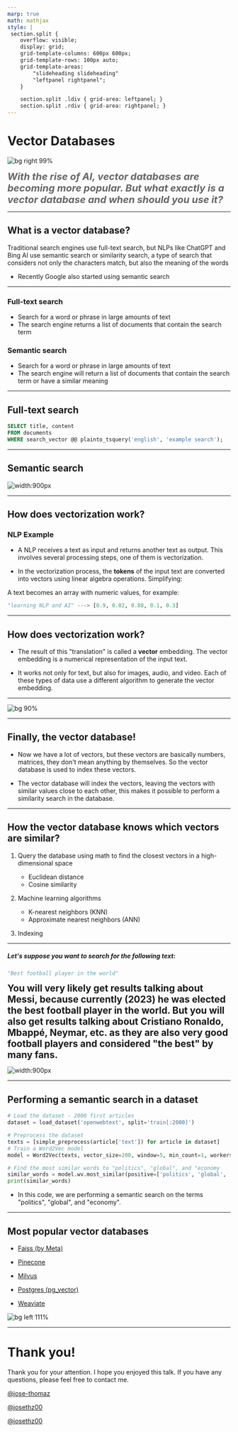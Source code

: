 ```yaml
---
marp: true
math: mathjax
style: |
 section.split {
    overflow: visible;
    display: grid;
    grid-template-columns: 600px 600px;
    grid-template-rows: 100px auto;
    grid-template-areas: 
        "slideheading slideheading"
        "leftpanel rightpanel";
    }

    section.split .ldiv { grid-area: leftpanel; }
    section.split .rdiv { grid-area: rightpanel; }
---
```


# Vector Databases

![bg right 99%](./vector-db-banner.png)

<i style="font-size: 22px; font-weight: bold; color: #666">With the rise of AI, vector databases are becoming more popular. But what exactly is a vector database and when should you use it? </i>

---

## What is a vector database?

Traditional search engines use full-text search, but NLPs like ChatGPT and Bing AI use semantic search or similarity search, a type of search that considers not only the characters match, but also the meaning of the words

* Recently Google also started using semantic search

---

<!-- _class: split -->

<div class=ldiv>

### Full-text search

- Search for a word or phrase in large amounts of text
- The search engine returns a list of documents that contain the search term

</div>


<div class=rdiv>

### Semantic search

- Search for a word or phrase in large amounts of text
- The search engine will return a list of documents that contain the search term or have a similar meaning

</div>

---

## Full-text search

```sql
SELECT title, content
FROM documents
WHERE search_vector @@ plainto_tsquery('english', 'example search');
```

---

## Semantic search

![width:900px](./semantic-search.png)

---

## How does vectorization work?

### NLP Example

- A NLP receives a text as input and returns another text as output. This involves several processing steps, one of them is vectorization.

- In the vectorization process, the **tokens** of the input text are converted into vectors using linear algebra operations. Simplifying:

A text becomes an array with numeric values, for example:

```python
"learning NLP and AI" ---> [0.9, 0.02, 0.88, 0.1, 0.3]
```

---

## How does vectorization work?

- The result of this "translation" is called a **vector** embedding. The vector embedding is a numerical representation of the input text.

- It works not only for text, but also for images, audio, and video. Each of these types of data use a different algorithm to generate the vector embedding.

---

![bg 90%](./rise-of-vector-data-5.png)

---

## Finally, the vector database!

- Now we have a lot of vectors, but these vectors are basically numbers, matrices, they don't mean anything by themselves. So the vector database is used to index these vectors.

- The vector database will index the vectors, leaving the vectors with similar values close to each other, this makes it possible to perform a similarity search in the database.

---

## How the vector database knows which vectors are similar?

1. Query the database using math to find the closest vectors in a high-dimensional space
    - Euclidean distance
    - Cosine similarity

2. Machine learning algorithms
    - K-nearest neighbors (KNN)
    - Approximate nearest neighbors (ANN)

3. Indexing

---

<h5> Let's suppose you want to search for the following text: </h5>

```python
"Best football player in the world"
```

<span style="font-size: 21px; font-weight: bold">You will very likely get results talking about Messi, because currently (2023) he was elected the best football player in the world. But you will also get results talking about Cristiano Ronaldo, Mbappé, Neymar, etc. as they are also very good football players and considered "the best" by many fans. <span/>

![width:900px](./best-players.png)

---

## Performing a semantic search in a dataset

```python
# Load the dataset - 2000 first articles
dataset = load_dataset('openwebtext', split='train[:2000]')

# Preprocess the dataset
texts = [simple_preprocess(article['text']) for article in dataset]
# Train a Word2Vec model
model = Word2Vec(texts, vector_size=200, window=5, min_count=1, workers=4)

# Find the most similar words to "politics", "global", and "economy
similar_words = model.wv.most_similar(positive=['politics', 'global', 'economy'], topn=10)
print(similar_words)
```

- In this code, we are performing a semantic search on the terms "politics", "global", and "economy".

---

## Most popular vector databases

- [Faiss (by Meta)](https://ai.facebook.com/tools/faiss/)

- [Pinecone](https://www.pinecone.io/)

- [Milvus](https://milvus.io/)

- [Postgres (pg_vector)](https://github.com/pgvector/pgvector/)

- [Weaviate](https://www.weaviate.io/)

![bg left 111%](./common-databases.png)

---

# Thank you!

<style>
@import 'https://maxcdn.bootstrapcdn.com/font-awesome/4.7.0/css/font-awesome.min.css';
</style>

Thank you for your attention. I hope you enjoyed this talk. If you have any questions, please feel free to contact me.

  <a href="https://www.linkedin.com/in/jose-thomaz/" target="_blank" style="margin-right: 20px;"><i class="fa fa-linkedin fa-3x" aria-hidden="true"></i>@jose-thomaz</a>

  <a href="https://www.twitter.com/josethz00" target="_blank" style="margin-right: 20px;"><i class="fa fa-twitter fa-3x" aria-hidden="true"></i>@josethz00</a>

  <a href="https://github.com/josethz00" target="_blank" style="margin-right: 20px;"><i class="fa fa-github fa-3x" aria-hidden="true"></i>@josethz00</a>